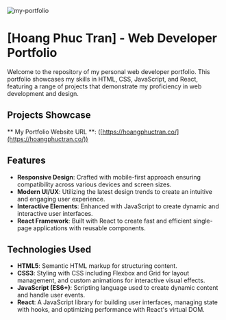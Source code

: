  
![my-portfolio](https://github.com/Hoang-Phuc-Tran/new-portfolio/assets/120700092/70b53da6-450d-4f98-aff7-e497750f5adb)

# [Hoang Phuc Tran] - Web Developer Portfolio

Welcome to the repository of my personal web developer portfolio. This portfolio showcases my skills in HTML, CSS, JavaScript, and React, featuring a range of projects that demonstrate my proficiency in web development and design.

## Projects Showcase

** My Portfolio Website URL **: ([https://hoangphuctran.co/](https://hoangphuctran.co/))

## Features

- **Responsive Design**: Crafted with mobile-first approach ensuring compatibility across various devices and screen sizes.
- **Modern UI/UX**: Utilizing the latest design trends to create an intuitive and engaging user experience.
- **Interactive Elements**: Enhanced with JavaScript to create dynamic and interactive user interfaces.
- **React Framework**: Built with React to create fast and efficient single-page applications with reusable components.

## Technologies Used

- **HTML5**: Semantic HTML markup for structuring content.
- **CSS3**: Styling with CSS including Flexbox and Grid for layout management, and custom animations for interactive visual effects.
- **JavaScript (ES6+)**: Scripting language used to create dynamic content and handle user events.
- **React**: A JavaScript library for building user interfaces, managing state with hooks, and optimizing performance with React's virtual DOM.
